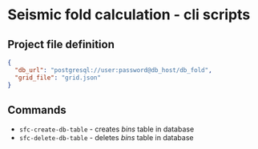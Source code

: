# Seismic fold calculation - cli scripts

## Project file definition
```json
{
  "db_url": "postgresql://user:password@db_host/db_fold",
  "grid_file": "grid.json"
}
```

## Commands
* `sfc-create-db-table` - creates *bins* table in database
* `sfc-delete-db-table` - deletes *bins* table in database




